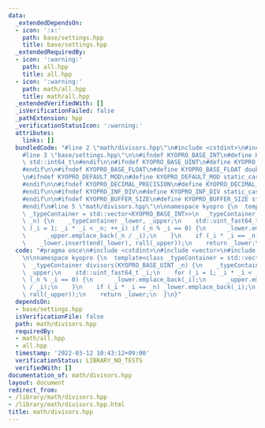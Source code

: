 ```yaml
---
data:
  _extendedDependsOn:
  - icon: ':x:'
    path: base/settings.hpp
    title: base/settings.hpp
  _extendedRequiredBy:
  - icon: ':warning:'
    path: all.hpp
    title: all.hpp
  - icon: ':warning:'
    path: math/all.hpp
    title: math/all.hpp
  _extendedVerifiedWith: []
  _isVerificationFailed: false
  _pathExtension: hpp
  _verificationStatusIcon: ':warning:'
  attributes:
    links: []
  bundledCode: "#line 2 \"math/divisors.hpp\"\n#include <cstdint>\n#include <vector>\n\
    #line 3 \"base/settings.hpp\"\n\n#ifndef KYOPRO_BASE_INT\n#define KYOPRO_BASE_INT\
    \ std::int64_t\n#endif\n\n#ifndef KYOPRO_BASE_UINT\n#define KYOPRO_BASE_UINT std::uint64_t\n\
    #endif\n\n#ifndef KYOPRO_BASE_FLOAT\n#define KYOPRO_BASE_FLOAT double\n#endif\n\
    \n#ifndef KYOPRO_DEFAULT_MOD\n#define KYOPRO_DEFAULT_MOD static_cast<KYOPRO_BASE_UINT>(1000000007)\n\
    #endif\n\n#ifndef KYOPRO_DECIMAL_PRECISION\n#define KYOPRO_DECIMAL_PRECISION static_cast<KYOPRO_BASE_UINT>(12)\n\
    #endif\n\n#ifndef KYOPRO_INF_DIV\n#define KYOPRO_INF_DIV static_cast<KYOPRO_BASE_UINT>(3)\n\
    #endif\n\n#ifndef KYOPRO_BUFFER_SIZE\n#define KYOPRO_BUFFER_SIZE static_cast<KYOPRO_BASE_UINT>(2048)\n\
    #endif\n#line 5 \"math/divisors.hpp\"\n\nnamespace kyopro {\n  template<class\
    \ _typeContainer = std::vector<KYOPRO_BASE_INT>>\n  _typeContainer divisors(KYOPRO_BASE_UINT\
    \ _n) {\n    _typeContainer _lower, _upper;\n    std::uint_fast64_t _i;\n    for\
    \ (_i = 1; _i * _i < _n; ++_i) if (_n % _i == 0) {\n      _lower.emplace_back(_i);\n\
    \      _upper.emplace_back(_n / _i);\n    }\n    if (_i * _i == _n) _lower.emplace_back(_i);\n\
    \    _lower.insert(end(_lower), rall(_upper));\n    return _lower;\n  }\n}\n"
  code: "#pragma once\n#include <cstdint>\n#include <vector>\n#include \"../base/settings.hpp\"\
    \n\nnamespace kyopro {\n  template<class _typeContainer = std::vector<KYOPRO_BASE_INT>>\n\
    \  _typeContainer divisors(KYOPRO_BASE_UINT _n) {\n    _typeContainer _lower,\
    \ _upper;\n    std::uint_fast64_t _i;\n    for (_i = 1; _i * _i < _n; ++_i) if\
    \ (_n % _i == 0) {\n      _lower.emplace_back(_i);\n      _upper.emplace_back(_n\
    \ / _i);\n    }\n    if (_i * _i == _n) _lower.emplace_back(_i);\n    _lower.insert(end(_lower),\
    \ rall(_upper));\n    return _lower;\n  }\n}"
  dependsOn:
  - base/settings.hpp
  isVerificationFile: false
  path: math/divisors.hpp
  requiredBy:
  - math/all.hpp
  - all.hpp
  timestamp: '2022-03-12 10:43:12+09:00'
  verificationStatus: LIBRARY_NO_TESTS
  verifiedWith: []
documentation_of: math/divisors.hpp
layout: document
redirect_from:
- /library/math/divisors.hpp
- /library/math/divisors.hpp.html
title: math/divisors.hpp
---
```

